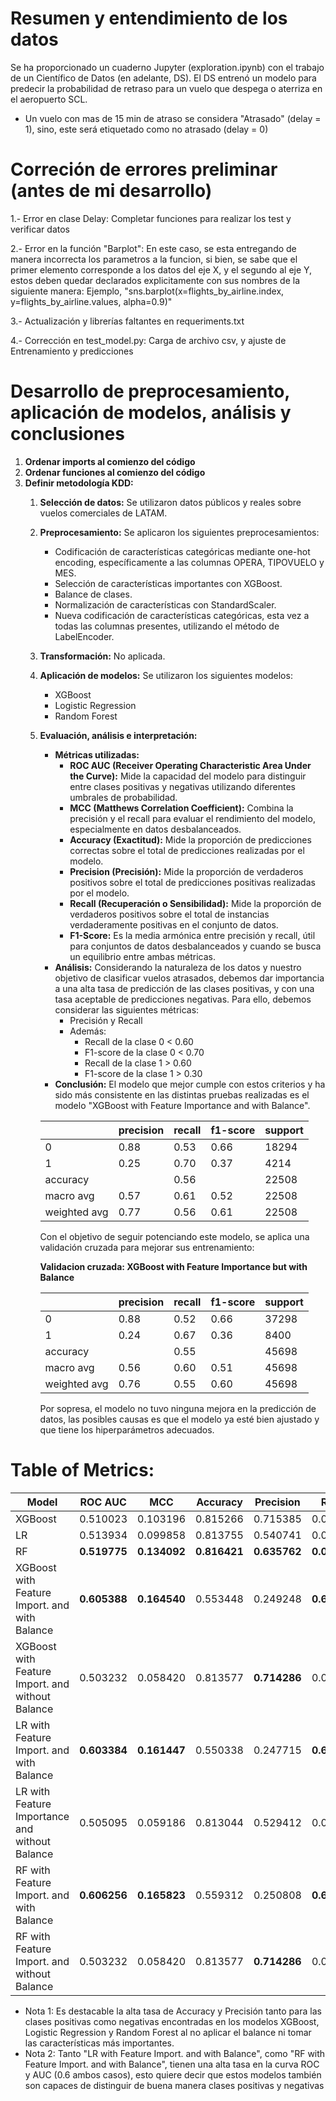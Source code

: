 # Resumen y entendimiento de los datos

Se ha proporcionado un cuaderno Jupyter (exploration.ipynb) con el trabajo de un Científico de Datos (en adelante, DS). El DS entrenó un modelo para predecir la probabilidad de retraso para un vuelo que despega o aterriza en el aeropuerto SCL. 

- Un vuelo con mas de 15 min de atraso se considera "Atrasado" (delay = 1), sino, este será etiquetado como no atrasado (delay = 0)

# Correción de errores preliminar (antes de mi desarrollo) 

1.- Error en clase Delay: Completar funciones para realizar los test y verificar datos

2.- Error en la función "Barplot": En este caso, se esta entregando de manera incorrecta los parametros a la funcion, si bien, se sabe que el primer elemento corresponde a los datos del eje X, y el segundo al eje Y, estos deben quedar declarados explicitamente con sus nombres de la siguiente manera: Ejemplo, "sns.barplot(x=flights_by_airline.index, y=flights_by_airline.values, alpha=0.9)"

3.- Actualización y librerías faltantes en requeriments.txt

4.- Corrección en test_model.py: Carga de archivo csv, y ajuste de Entrenamiento y predicciones 

# Desarrollo de preprocesamiento, aplicación de modelos, análisis y conclusiones

1. **Ordenar imports al comienzo del código**
2. **Ordenar funciones al comienzo del código**
3. **Definir metodología KDD:**
    1. **Selección de datos:** Se utilizaron datos públicos y reales sobre vuelos comerciales de LATAM.
    2. **Preprocesamiento:** Se aplicaron los siguientes preprocesamientos:
        - Codificación de características categóricas mediante one-hot encoding, específicamente a las columnas OPERA, TIPOVUELO y MES.
        - Selección de características importantes con XGBoost.
        - Balance de clases.
        - Normalización de características con StandardScaler.
        - Nueva codificación de características categóricas, esta vez a todas las columnas presentes, utilizando el método de LabelEncoder.
    3. **Transformación:** No aplicada.
    4. **Aplicación de modelos:** Se utilizaron los siguientes modelos:
        - XGBoost
        - Logistic Regression
        - Random Forest
    5. **Evaluación, análisis e interpretación:**
        - **Métricas utilizadas:**
            - **ROC AUC (Receiver Operating Characteristic Area Under the Curve):** Mide la capacidad del modelo para distinguir entre clases positivas y negativas utilizando diferentes umbrales de probabilidad.
            - **MCC (Matthews Correlation Coefficient):** Combina la precisión y el recall para evaluar el rendimiento del modelo, especialmente en datos desbalanceados.
            - **Accuracy (Exactitud):** Mide la proporción de predicciones correctas sobre el total de predicciones realizadas por el modelo.
            - **Precision (Precisión):** Mide la proporción de verdaderos positivos sobre el total de predicciones positivas realizadas por el modelo.
            - **Recall (Recuperación o Sensibilidad):** Mide la proporción de verdaderos positivos sobre el total de instancias verdaderamente positivas en el conjunto de datos.
            - **F1-Score:** Es la media armónica entre precisión y recall, útil para conjuntos de datos desbalanceados y cuando se busca un equilibrio entre ambas métricas.
        - **Análisis:** Considerando la naturaleza de los datos y nuestro objetivo de clasificar vuelos atrasados, debemos dar importancia a una alta tasa de predicción de las clases positivas, y con una tasa aceptable de predicciones negativas. Para ello, debemos considerar las siguientes métricas:
            - Precisión y Recall
            - Además:
                - Recall de la clase 0 < 0.60
                - F1-score de la clase 0 < 0.70
                - Recall de la clase 1 > 0.60
                - F1-score de la clase 1 > 0.30
        - **Conclusión:** El modelo que mejor cumple con estos criterios y ha sido más consistente en las distintas pruebas realizadas es el modelo "XGBoost with Feature Importance and with Balance".
        
        |                | precision | recall | f1-score | support |
        |----------------|-----------|--------|----------|---------|
        | 0              | 0.88      | 0.53   | 0.66     | 18294   |
        | 1              | 0.25      | 0.70   | 0.37     | 4214    |
        | accuracy       |           | 0.56   |          | 22508   |
        | macro avg      | 0.57      | 0.61   | 0.52     | 22508   |
        | weighted avg   | 0.77      | 0.56   | 0.61     | 22508   |

        Con el objetivo de seguir potenciando este modelo, se aplica una validación cruzada para mejorar sus entrenamiento:

        **Validacion cruzada: XGBoost with Feature Importance but with Balance**

        |            | precision | recall | f1-score | support |
        |------------|-----------|--------|----------|---------|
        | 0          | 0.88      | 0.52   | 0.66     | 37298   |
        | 1          | 0.24      | 0.67   | 0.36     | 8400    |
        | accuracy   |           | 0.55   |          | 45698   |
        | macro avg  | 0.56      | 0.60   | 0.51     | 45698   |
        | weighted avg | 0.76    | 0.55   | 0.60     | 45698   |

        Por sopresa, el modelo no tuvo ninguna mejora en la predicción de datos, las posibles causas es que el modelo ya esté bien ajustado y que tiene los hiperparámetros adecuados.


# Table of Metrics:
| Model                                            | ROC AUC   | MCC       | Accuracy  | Precision | Recall    | F1-Score  |
|--------------------------------------------------|-----------|-----------|-----------|-----------|-----------|-----------|
| XGBoost                                          | 0.510023  | 0.103196  | 0.815266  | 0.715385  | 0.022069  | 0.042818  |
| LR                                               | 0.513934  | 0.099858  | 0.813755  | 0.540741  | 0.034646  | 0.065120  |
| RF                                               | **0.519775**  | **0.134092**  | **0.816421**  | **0.635762**  | **0.045562**  | **0.085031**  |
| XGBoost with Feature Import. and with Balance    | **0.605388**  | **0.164540**  | 0.553448  | 0.249248  | **0.688420**  | **0.365988**  |
| XGBoost with Feature Import. and without Balance | 0.503232  | 0.058420  | 0.813577  | **0.714286**  | 0.007119  | 0.014098  |
| LR with Feature Import. and with Balance         | **0.603384**  | **0.161447**  | 0.550338  | 0.247715  | **0.688182**  | **0.364299**  |
| LR with Feature Importance and without Balance  | 0.505095  | 0.059186  | 0.813044  | 0.529412  | 0.012814  | 0.025023  |
| RF with Feature Import. and with Balance        | **0.606256**  | **0.165823**  | 0.559312  | 0.250808  | **0.681300**  | **0.366643**  |
| RF with Feature Import. and without Balance     | 0.503232  | 0.058420  | 0.813577  | **0.714286**  | 0.007119  | 0.014098  |

- Nota 1: Es destacable la alta tasa de Accuracy y Precisión tanto para las clases positivas como negativas encontradas en los modelos XGBoost, Logistic Regression y Random Forest al no aplicar el balance ni tomar las características más importantes.
- Nota 2: Tanto "LR with Feature Import. and with Balance", como "RF with Feature Import. and with Balance", tienen una alta tasa en la curva ROC y AUC (0.6 ambos casos), esto quiere decir que estos modelos también son capaces de distinguir de buena manera clases positivas y negativas

